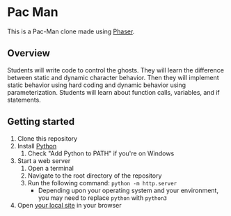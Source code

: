 # Pac Man

This is a Pac-Man clone made using [Phaser](https://phaser.io/).

## Overview

Students will write code to control the ghosts. They will learn the difference between static and dynamic character behavior. Then they will implement static behavior using hard coding and dynamic behavior using parameterization. Students will learn about function calls, variables, and if statements.

## Getting started

1. Clone this repository
1. Install [Python](https://www.python.org/downloads/)
    1. Check "Add Python to PATH" if you're on Windows
1. Start a web server
    1. Open a terminal
    1. Navigate to the root directory of the repository
    1. Run the following command: `python -m http.server`
        * Depending upon your operating system and your environment, you may need to replace `python` with `python3`
1. Open [your local site](http://localhost:8000/) in your browser
